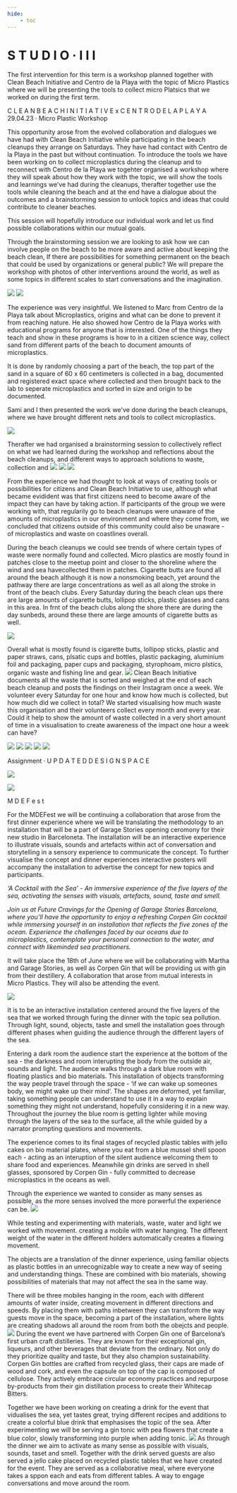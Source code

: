 ```yaml
---
hide:
    - toc
---
```


# S T U D I O · I I I

The first intervention for this term is a workshop planned together with Clean Beach Initiative and Centro de la Playa with the topic of Micro Plastics where we will be presenting the tools to collect micro Platsics that we worked on during the first term. 

C L E A N  B E A C H  I N I T I A T I V E  x  C E N T R O  D E   L A   P L A Y A
29.04.23 · Micro Plastic Workshop

This opportunity arose from the evolved collaboration and dialogues we have had with Clean Beach Initiative while participating in the beach cleanups they arrange on Saturdays. They have had contact with Centro de la Playa in the past but without continuation. To introduce the tools we have been working on to collect microplastics during the cleanup and to reconnect with Centro de la Playa we togehter organised a workshop where they will speak about how they work with the topic, we will show the tools and learnings we’ve had during the cleanups, therafter together use the tools while cleaning the beach and at the end have a dialogue about the outcomes and a brainstorming session to unlock topics and ideas that could contribute to cleaner beaches. 

This session will hopefully introduce our individual work and let us find possible collaborations within our mutual goals. 

Through the brainstorming session we are looking to ask how we can involve people on the beach to be more aware and active about keeping the beach clean, If there are possibilities for something permanent on the beach that could be used by organizations or general public? We will prepare the workshop with photos of other interventions around the world, as well as some topics in different scales to start conversations and the imagination. 

![](https://i.imgur.com/zmrEUOU.jpg)
![](https://i.imgur.com/L0bg0Z5.jpg)

The experience was very insightful. We listened to Marc from Centro de la Playa talk about Microplastics, origins and what can be done to prevent it from reaching nature. He also showed how Centro de la Playa works with educational programs for anyone that is interested. One of the things they teach and show in these programs is how to in a citizen science way, collect sand from different parts of the beach to document amounts of microplastics. 

It is done by randomly choosing a part of the beach, the top part of the sand in a square of 60 x 60 centimeters is collected in a bag, documented and registered exact space where collected and then brought back to the lab to seperate microplastics and sorted in size and origin to be documented. 

Sami and I then presented the work we've done during the beach cleanups, where we have brought different nets and tools to collect microplastics. 

![](https://hackmd.io/_uploads/SJU5XUUE3.jpg)

Therafter we had organised a brainstorming session to collectively reflect on what we had learned during the workshop and reflections about the beach cleanups, and different ways to approach solutions to waste, collection and 
![](https://hackmd.io/_uploads/S17qQULVh.jpg)
![](https://hackmd.io/_uploads/ryVcmI8Vh.jpg)
![](https://hackmd.io/_uploads/SkwcmILVh.jpg)

From the experience we had thought to look at ways of creating tools or possibilities for citizens and Clean Beach Initiative to use, although what became evidident was that first citizens need to become aware of the impact they can have by taking action. If participants of the group we were working with, that regularily go to beach cleanups were unaware of the amounts of microplastics in our environment and where they come from, we concluded that citizens outside of this community could also be unaware - of microplastics and waste on coastlines overall. 


During the beach cleanups we could see trends of where certain types of waste were normally found and collected. Micro plastics are mostly found in patches close to the meetup point and closer to the shoreline where the wind and sea havecollected them in patches. Cigarette butts are found all around the beach although it is now a nonsmoking beach, yet around the pathway there are large concentrations as well as all along the stroke in front of the beach clubs. Every Saturday during the beach clean ups there are large amounts of cigarette butts, lollipop sticks, plastic glasses and cans in this area. In frnt of the beach clubs along the shore there are during the day sunbeds, around these there are large amounts of cigarette butts as well. 

![](https://hackmd.io/_uploads/BylC7P38h.jpg)



Overall what is mostly found is cigarette butts, lollipop sticks, plastic and paper straws, cans, plsatic cups and bottles, plastic packaging, aluminium foil and packaging, paper cups and packaging, styrophoam, micro plstics, organic waste and fishing line and gear. 
![](https://hackmd.io/_uploads/SJ13XDnLn.jpg)
Clean Beach Initiative documents all the waste that is sorted and weighed at the end of each beach cleanup and posts the findings on their Instagram once a week. We volunteer every Saturday for one hour and know how much is collected, but how much did we collect in total? We started visualising how much waste this organisation and their volunteers collect every month and every year. Could it help to show the amount of waste collected in a very short amount of time in a visualisation to create awareness of the impact one hour a week can have?

![](https://hackmd.io/_uploads/ByCH4DnU2.jpg)
![](https://hackmd.io/_uploads/rkeIVD3U3.jpg)
![](https://hackmd.io/_uploads/rJbLVw3Uh.jpg)
![](https://hackmd.io/_uploads/r18LVw3I2.jpg)
![](https://hackmd.io/_uploads/Hkgd8Vw283.jpg)

Assignment · U P D A T E D   D E S I G N   S P A C E 


![](https://hackmd.io/_uploads/HJviND3Ih.png)

![](https://hackmd.io/_uploads/Hk4ApDhU3.jpg)


M D E F e s t

For the MDEFest we will be continuing a collaboration that arose from the first dinner experience where we will be translating the methodology to an installation that will be a part of Garage Stories opening ceromony for their new studio in Barceloneta. The installation will be an interactive experience to illustrate visuals, sounds and artefacts within act of conversation and storytelling in a sensory experience to communicate the concept. To further visualise the concept and dinner experiences interactive posters will accompany the installation to advertise the concept for new topics and participants. 

*‘A Cocktail with the Sea’ - An immersive experience of the five layers of the sea, activating the senses with visuals, artefacts, sound, taste and smell.*

*Join us at Future Cravings for the Opening of Garage Stories Barcelona, where you’ll have the opportunity to enjoy a refreshing Corpen Gin cocktail while immersing yourself in an installation that reflects the five zones of the ocean. Experience the challenges faced by our oceans due to microplastics, contemplate your personal connection to the water, and connect with likeminded sea practitioners.*

It will take place the 18th of June where we will be collaborating with Martha and Garage Stories, as well as Corpen Gin that will be providing us with gin from their destillery. A collaboration that arose from mutual interests in Micro Plastics. They will also be attending the event. 


![](https://hackmd.io/_uploads/B12L1u2Ln.jpg)

It is to be an interactive installation centered around the five layers of the sea that we worked through furing the dinner with the topic sea pollution. Through light, sound, objects, taste and smell the installation goes through different phases when guiding the audience through the different layers of the sea.

Entering a dark room the audience start the experience at the bottom of the sea - the darkness and room interupting the body from the outside air, sounds and light. The audience walks through a dark blue room with floating plastics and bio materials. This installation of objects transforming the way people travel through the space - ‘if we can wake up someones body, we might wake up their mind’. The shapes are deformed, yet familiar, taking something people can understand to use it in a way to explain something they might not understand, hopefully considering it in a new way. Throughout the journey the blue room is getting lighter while moving through the layers of the sea to the surface, all the while guided by a narrator prompting questions and movements. 

The experience comes to its final stages of recycled plastic tables with jello cakes on bio material plates, where you eat from a blue mussel shell spoon each - acting as an interuption of the silent audience welcoming them to share food and experiences. Meanwhile gin drinks are served in shell glasses, sponsored by Corpen Gin - fully committed to decrease microplastics in the oceans as well. 

Through the experience we wanted to consider as many senses as possible, as the more senses involved the more porwerful the experience can be. 
![](https://hackmd.io/_uploads/HkXe-d3Lh.jpg)

While testing and experimenting with materials, waste, water and light we worked with movement. creating a mobile with water hanging. The different weight of the water in the different holders automatically creates a flowing movement. 

The objects are a translation of the dinner experience, using familiar objects as plastic bottles in an unrecognizable way to create a new way of seeing and understanding things. These are combined with bio materials, showing possibilities of materials that may not affect the sea in the same way. 

There will be three mobiles hanging in the room, each with different amounts of water inside, creating movement in different directions and speeds. By placing them with paths inbetween they can transform the way guests move in the space, becoming a part of the installation, where lights are creating shadows all around the room from both the obejcts and people.
![](https://hackmd.io/_uploads/BJmdJO3I3.jpg)
During the event we have partnered with Corpen Gin one of Barcelona’s first urban craft distilleries. They are known for their exceptional gin, liqueurs, and other beverages that deviate from the ordinary. Not only do they prioritize quality and taste, but they also champion sustainability. Corpen Gin bottles are crafted from recycled glass, their caps are made of wood and cork, and even the capsule on top of the cap is composed of cellulose. They actively embrace circular economy practices and repurpose by-products from their gin distillation process to create their Whitecap Bitters. 

Together we have been working on creating a drink for the event that vidualises the sea, yet tastes great, trying different recipes and additions to create a colorful blue drink that emphasises the topic of the sea. After experimenting we will be serving a gin tonic with pea flowers that create a blue color, slowly transforming into purple when adding tonic. 
![](https://hackmd.io/_uploads/BkutJ_hLh.jpg)
As through the dinner we aim to activate as many sense as possible with visuals, sounds, taset and smell. Together with the drink served guests are also served a jello cake placed on recycled plastic tables that we have created for the event. They are served as a collaborative meal, where everyone takes a sppon each and eats from different tables. A way to engage conversations and move around the room. 


